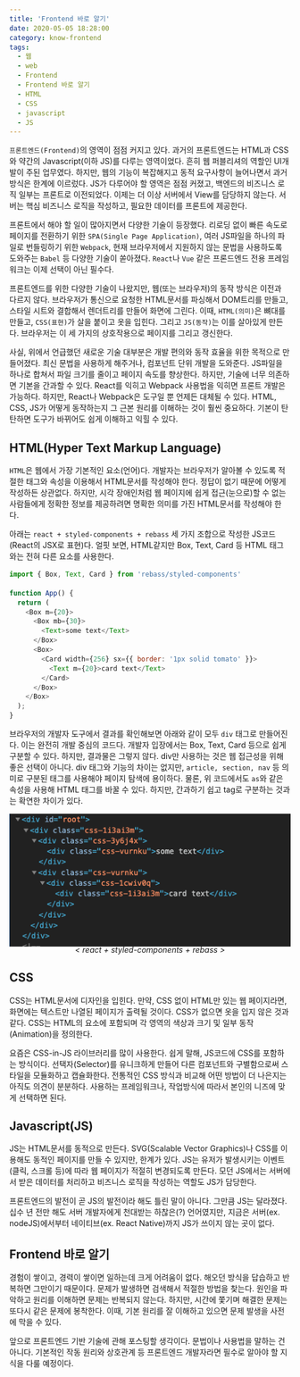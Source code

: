 ```yaml
---
title: 'Frontend 바로 알기'
date: 2020-05-05 18:28:00
category: know-frontend
tags:
  - 웹
  - web
  - Frontend
  - Frontend 바로 알기
  - HTML
  - CSS
  - javascript
  - JS
---
```

`프론트엔드(Frontend)`의 영역이 점점 커지고 있다. 과거의 프론트엔드는 HTML과 CSS와 약간의 Javascript(이하 JS)를 다루는 영역이었다. 흔히 웹 퍼블리셔의 역할인 UI개발이 주된 업무였다. 하지만, 웹의 기능이 복잡해지고 동적 요구사항이 늘어나면서 과거 방식은 한계에 이르렀다. JS가 다루어야 할 영역은 점점 커졌고, 백엔드의 비즈니스 로직 일부는 프론트로 이전되었다. 이제는 더 이상 서버에서 View를 담당하지 않는다. 서버는 핵심 비즈니스 로직을 작성하고, 필요한 데이터를 프론트에 제공한다.

프론트에서 해야 할 일이 많아지면서 다양한 기술이 등장했다. 리로딩 없이 빠른 속도로 페이지를 전환하기 위한 `SPA(Single Page Application)`, 여러 JS파일을 하나의 파일로 번들링하기 위한 `Webpack`, 현재 브라우저에서 지원하지 않는 문법을 사용하도록 도와주는 `Babel` 등 다양한 기술이 쏟아졌다. `React`나 `Vue` 같은 프론드엔드 전용 프레임워크는 이제 선택이 아닌 필수다. 

프론트엔드를 위한 다양한 기술이 나왔지만, 웹(또는 브라우저)의 동작 방식은 이전과 다르지 않다. 브라우저가 통신으로 요청한 HTML문서를 파싱해서 DOM트리를 만들고, 스타일 시트와 결합해서 렌더트리를 만들어 화면에 그린다. 이때, `HTML(의미)`은 뼈대를 만들고, `CSS(표현)`가 살을 붙이고 옷을 입힌다. 그리고 `JS(동작)`는 이를 살아있게 만든다. 브라우저는 이 세 가지의 상호작용으로 페이지를 그리고 갱신한다.

사실, 위에서 언급했던 새로운 기술 대부분은 개발 편의와 동작 효율을 위한 목적으로 만들어졌다. 최신 문법을 사용하게 해주거나, 컴포넌트 단위 개발을 도와준다. JS파일을 하나로 합쳐서 파일 크기를 줄이고 페이지 속도를 향상한다. 하지만, 기술에 너무 의존하면 기본을 간과할 수 있다. React를 익히고 Webpack 사용법을 익히면 프론트 개발은 가능하다. 하지만, React나 Webpack은 도구일 뿐 언제든 대체될 수 있다. HTML, CSS, JS가 어떻게 동작하는지 그 근본 원리를 이해하는 것이 훨씬 중요하다. 기본이 탄탄하면 도구가 바뀌어도 쉽게 이해하고 익힐 수 있다. 

## HTML(Hyper Text Markup Language)

`HTML`은 웹에서 가장 기본적인 요소(언어)다. 개발자는 브라우저가 알아볼 수 있도록 적절한 태그와 속성을 이용해서 HTML문서를 작성해야 한다. 정답이 없기 때문에 어떻게 작성하든 상관없다. 하지만, 시각 장애인처럼 웹 페이지에 쉽게 접근(눈으로)할 수 없는 사람들에게 정확한 정보를 제공하려면 명확한 의미를 가진 HTML문서를 작성해야 한다.  

아래는 `react + styled-components + rebass` 세 가지 조합으로 작성한 JS코드(React의 JSX로 표현)다. 얼핏 보면, HTML같지만 Box, Text, Card 등 HTML 태그와는 전혀 다른 요소를 사용한다. 

~~~js
import { Box, Text, Card } from 'rebass/styled-components'

function App() {
  return (
    <Box m={20}>
      <Box mb={30}>
        <Text>some text</Text>
      </Box>
      <Box>
        <Card width={256} sx={{ border: '1px solid tomato' }}>
          <Text m={20}>card text</Text>
        </Card>
      </Box>
    </Box>
  );
}
~~~

브라우저의 개발자 도구에서 결과를 확인해보면 아래와 같이 모두 `div` 태그로 만들어진다. 이는 완전히 개발 중심의 코드다. 개발자 입장에서는 Box, Text, Card 등으로 쉽게 구분할 수 있다. 하지만, 결과물은 그렇지 않다. div만 사용하는 것은 웹 접근성을 위해 좋은 선택이 아니다. div 태그와 기능의 차이는 없지만, `article, section, nav` 등 의미로 구분된 태그를 사용해야 페이지 탐색에 용이하다. 물론, 위 코드에서도 `as`와 같은 속성을 사용해 HTML 태그를 바꿀 수 있다. 하지만, 간과하기 쉽고 tag로 구분하는 것과는 확연한 차이가 있다. 

![all-the-div](./0.png)
<p align="center" style="font-style: italic; margin-top: -20px;">
  &#60; react + styled-components + rebass &#62;
</p>

## CSS

CSS는 HTML문서에 디자인을 입힌다. 만약, CSS 없이 HTML만 있는 웹 페이지라면, 화면에는 텍스트만 나열된 페이지가 출력될 것이다. CSS가 없으면 옷을 입지 않은 것과 같다. CSS는 HTML의 요소에 포함되며 각 영역의 색상과 크기 및 일부 동작(Animation)을 정의한다.

요즘은 CSS-in-JS 라이브러리를 많이 사용한다. 쉽게 말해, JS코드에 CSS를 포함하는 방식이다. 선택자(Selector)를 유니크하게 만들어 다른 컴포넌트와 구별함으로써 스타일을 모듈화하고 캡슐화한다. 전통적인 CSS 방식과 비교해 어떤 방법이 더 나은지는 아직도 의견이 분분하다. 사용하는 프레임워크나, 작업방식에 따라서 본인의 니즈에 맞게 선택하면 된다. 

## Javascript(JS)

JS는 HTML문서를 동적으로 만든다. SVG(Scalable Vector Graphics)나 CSS를 이용해도 동적인 페이지를 만들 수 있지만, 한계가 있다. JS는 유저가 발생시키는 이벤트(클릭, 스크롤 등)에 따라 웹 페이지가 적절히 변경되도록 만든다. 모던 JS에서는 서버에서 받은 데이터를 처리하고 비즈니스 로직을 작성하는 역할도 JS가 담당한다. 

프론트엔드의 발전이 곧 JS의 발전이라 해도 틀린 말이 아니다. 그만큼 JS는 달라졌다. 십수 년 전만 해도 서버 개발자에게 천대받는 하찮은(?) 언어였지만, 지금은 서버(ex. nodeJS)에서부터 네이티브(ex. React Native)까지 JS가 쓰이지 않는 곳이 없다. 

## Frontend 바로 알기

경험이 쌓이고, 경력이 쌓이면 일하는데 크게 어려움이 없다. 해오던 방식을 답습하고 반복하면 그만이기 때문이다. 문제가 발생하면 검색해서 적절한 방법을 찾는다. 원인을 파악하고 원리를 이해하면 문제는 반복되지 않는다. 하지만, 시간에 쫓기며 해결한 문제는 또다시 같은 문제에 봉착한다. 이때, 기본 원리를 잘 이해하고 있으면 문제 발생을 사전에 막을 수 있다. 

앞으로 프론트엔드 기반 기술에 관해 포스팅할 생각이다. 문법이나 사용법을 말하는 건 아니다. 기본적인 작동 원리와 상호관계 등 프론트엔드 개발자라면 필수로 알아야 할 지식을 다룰 예정이다. 
